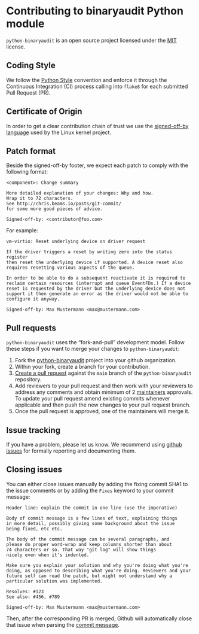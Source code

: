 # Contributing to binaryaudit Python module

`python-binaryaudit` is an open source project licensed under the [MIT](https://opensource.org/licenses/MIT) license.

## Coding Style

We follow the [Python Style](https://www.python.org/dev/peps/pep-0008/)
convention and enforce it through the Continuous Integration (CI) process calling into `flake8`
for each submitted Pull Request (PR).

## Certificate of Origin

In order to get a clear contribution chain of trust we use the [signed-off-by language](https://01.org/community/signed-process)
used by the Linux kernel project.

## Patch format

Beside the signed-off-by footer, we expect each patch to comply with the following format:

```
<component>: Change summary

More detailed explanation of your changes: Why and how.
Wrap it to 72 characters.
See http://chris.beams.io/posts/git-commit/
for some more good pieces of advice.

Signed-off-by: <contributor@foo.com>
```

For example:

```
vm-virtio: Reset underlying device on driver request
    
If the driver triggers a reset by writing zero into the status register
then reset the underlying device if supported. A device reset also
requires resetting various aspects of the queue.
    
In order to be able to do a subsequent reactivate it is required to
reclaim certain resources (interrupt and queue EventFDs.) If a device
reset is requested by the driver but the underlying device does not
support it then generate an error as the driver would not be able to
configure it anyway.
    
Signed-off-by: Max Mustermann <max@mustermann.com>
```

## Pull requests

`python-binaryaudit` uses the “fork-and-pull” development model. Follow these steps if
you want to merge your changes to `python-binaryaudit`:

1. Fork the [python-binaryaudit](https://github.com/clio-project/python-binaryaudit) project
   into your github organization.
2. Within your fork, create a branch for your contribution.
3. [Create a pull request](https://help.github.com/articles/creating-a-pull-request-from-a-fork/)
   against the `main` branch of the `python-binaryaudit` repository.
4. Add reviewers to your pull request and then work with your reviewers to address
   any comments and obtain minimum of 2 [maintainers](MAINTAINERS.md) approvals.
   To update your pull request amend existing commits whenever applicable and
   then push the new changes to your pull request branch.
5. Once the pull request is approved, one of the maintainers will merge it.

## Issue tracking

If you have a problem, please let us know. We recommend using
[github issues](https://github.com/clio-project/python-binaryaudit/issues/new) for formally
reporting and documenting them.

## Closing issues

You can either close issues manually by adding the fixing commit SHA1 to the issue
comments or by adding the `Fixes` keyword to your commit message:

```
Header line: explain the commit in one line (use the imperative)

Body of commit message is a few lines of text, explaining things
in more detail, possibly giving some background about the issue
being fixed, etc etc.

The body of the commit message can be several paragraphs, and
please do proper word-wrap and keep columns shorter than about
74 characters or so. That way "git log" will show things
nicely even when it's indented.

Make sure you explain your solution and why you're doing what you're
doing, as opposed to describing what you're doing. Reviewers and your
future self can read the patch, but might not understand why a
particular solution was implemented.

Resolves: #123
See also: #456, #789

Signed-off-by: Max Mustermann <max@mustermann.com>
```

Then, after the corresponding PR is merged, Github will automatically close that issue when parsing the
[commit message](https://help.github.com/articles/closing-issues-via-commit-messages/).
